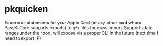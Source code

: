 # pkquicken
Exports all statements for your Apple Card (or any other card where PassKitCore supports exports) to `qfx` files for mass import. Supports date ranges under the hood, will expose via a proper CLI in the future (next time I need to export :P)
